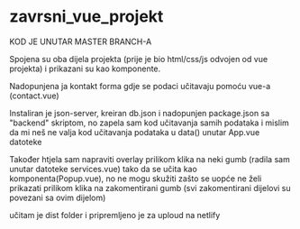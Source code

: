 # zavrsni_vue_projekt
KOD JE UNUTAR MASTER BRANCH-A

Spojena su oba dijela projekta (prije je bio html/css/js odvojen od vue projekta) i prikazani su kao komponente.

Nadopunjena ja kontakt forma gdje se podaci učitavaju pomoću vue-a (contact.vue)

Instaliran je json-server, kreiran db.json i nadopunjen package.json sa "backend" skriptom, no zapela sam kod učitavanja samih podataka i mislim da mi neš ne valja kod učitavanja podataka u data() unutar App.vue datoteke

Također htjela sam napraviti overlay prilikom klika na neki gumb (radila sam unutar datoteke services.vue) tako da se učita kao komponenta(Popup.vue), no ne mogu skužiti zašto se uopće ne želi prikazati prilikom klika na zakomentirani gumb (svi zakomentirani dijelovi su povezani sa ovim dijelom)

učitam je dist folder i pripremljeno je za uploud na netlify
